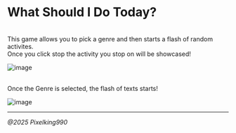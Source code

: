 # What Should I Do Today?
<br>
This game allows you to pick a genre and then starts a flash of random activites.<br>
Once you click stop the activity you stop on will be showcased!
<br>

![image](https://github.com/user-attachments/assets/ce8adb87-aa05-415f-9ed4-9d1b3d7db8b2)

<br>
Once the Genre is selected, the flash of texts starts!
<br>

![image](https://github.com/user-attachments/assets/301fe95e-4255-4f88-a810-9003bb9d6f3e)

____________________________________________________________________________________________

_@2025 Pixelking990_


